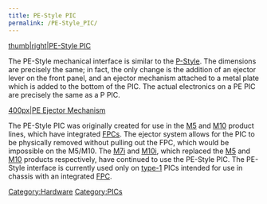 ```yaml
---
title: PE-Style PIC
permalink: /PE-Style_PIC/
---
```


[thumb|right|PE-Style PIC](/Image:PE-PIC_Front.jpg "wikilink")

The PE-Style mechanical interface is similar to the [P-Style](/P-Style_PIC "wikilink"). The dimensions are precisely the same; in fact, the only change is the addition of an ejector lever on the front panel, and an ejector mechanism attached to a metal plate which is added to the bottom of the PIC. The actual electronics on a PE PIC are precisely the same as a P PIC.

[400px|PE Ejector Mechanism](/Image:PE-Ejector.jpg "wikilink")

The PE-Style PIC was originally created for use in the [M5](/M5 "wikilink") and [M10](/M10 "wikilink") product lines, which have integrated [FPCs](/FPC "wikilink"). The ejector system allows for the PIC to be physically removed without pulling out the FPC, which would be impossible on the M5/M10. The [M7i](/M7i "wikilink") and [M10i](/M10i "wikilink"), which replaced the [M5](/M5 "wikilink") and [M10](/M10 "wikilink") products respectively, have continued to use the PE-Style PIC. The PE-Style interface is currently used only on [type-1](/type-1 "wikilink") PICs intended for use in chassis with an integrated [FPC](/FPC "wikilink").

[Category:Hardware](/Category:Hardware "wikilink") [Category:PICs](/Category:PICs "wikilink")